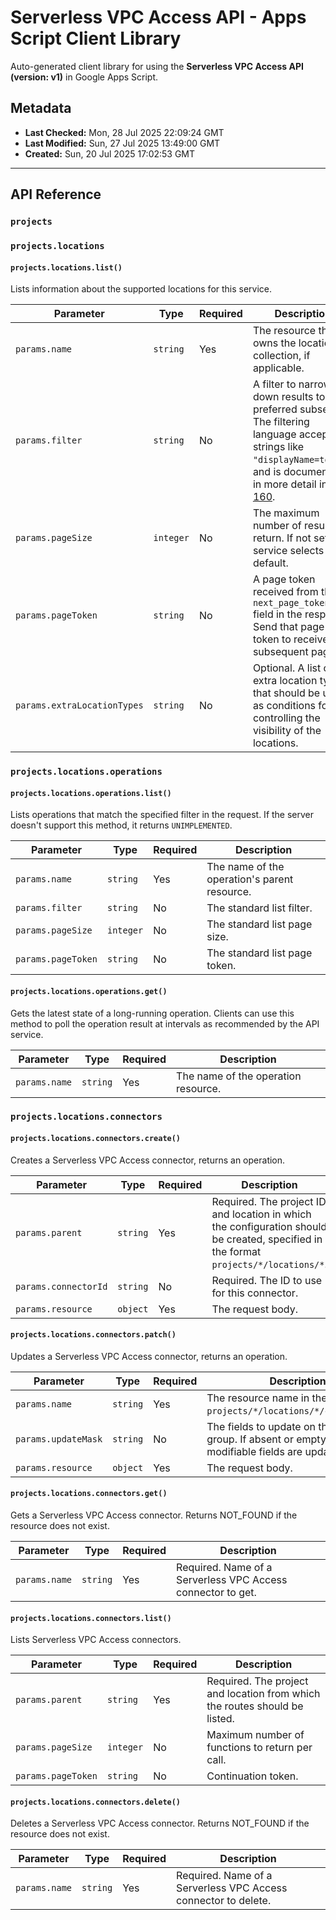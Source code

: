 # Serverless VPC Access API - Apps Script Client Library

Auto-generated client library for using the **Serverless VPC Access API (version: v1)** in Google Apps Script.

## Metadata

- **Last Checked:** Mon, 28 Jul 2025 22:09:24 GMT
- **Last Modified:** Sun, 27 Jul 2025 13:49:00 GMT
- **Created:** Sun, 20 Jul 2025 17:02:53 GMT



---

## API Reference

### `projects`

### `projects.locations`

#### `projects.locations.list()`

Lists information about the supported locations for this service.

| Parameter | Type | Required | Description |
|---|---|---|---|
| `params.name` | `string` | Yes | The resource that owns the locations collection, if applicable. |
| `params.filter` | `string` | No | A filter to narrow down results to a preferred subset. The filtering language accepts strings like `"displayName=tokyo"`, and is documented in more detail in [AIP-160](https://google.aip.dev/160). |
| `params.pageSize` | `integer` | No | The maximum number of results to return. If not set, the service selects a default. |
| `params.pageToken` | `string` | No | A page token received from the `next_page_token` field in the response. Send that page token to receive the subsequent page. |
| `params.extraLocationTypes` | `string` | No | Optional. A list of extra location types that should be used as conditions for controlling the visibility of the locations. |

### `projects.locations.operations`

#### `projects.locations.operations.list()`

Lists operations that match the specified filter in the request. If the server doesn't support this method, it returns `UNIMPLEMENTED`.

| Parameter | Type | Required | Description |
|---|---|---|---|
| `params.name` | `string` | Yes | The name of the operation's parent resource. |
| `params.filter` | `string` | No | The standard list filter. |
| `params.pageSize` | `integer` | No | The standard list page size. |
| `params.pageToken` | `string` | No | The standard list page token. |

#### `projects.locations.operations.get()`

Gets the latest state of a long-running operation. Clients can use this method to poll the operation result at intervals as recommended by the API service.

| Parameter | Type | Required | Description |
|---|---|---|---|
| `params.name` | `string` | Yes | The name of the operation resource. |

### `projects.locations.connectors`

#### `projects.locations.connectors.create()`

Creates a Serverless VPC Access connector, returns an operation.

| Parameter | Type | Required | Description |
|---|---|---|---|
| `params.parent` | `string` | Yes | Required. The project ID and location in which the configuration should be created, specified in the format `projects/*/locations/*`. |
| `params.connectorId` | `string` | No | Required. The ID to use for this connector. |
| `params.resource` | `object` | Yes | The request body. |

#### `projects.locations.connectors.patch()`

Updates a Serverless VPC Access connector, returns an operation.

| Parameter | Type | Required | Description |
|---|---|---|---|
| `params.name` | `string` | Yes | The resource name in the format `projects/*/locations/*/connectors/*`. |
| `params.updateMask` | `string` | No | The fields to update on the entry group. If absent or empty, all modifiable fields are updated. |
| `params.resource` | `object` | Yes | The request body. |

#### `projects.locations.connectors.get()`

Gets a Serverless VPC Access connector. Returns NOT_FOUND if the resource does not exist.

| Parameter | Type | Required | Description |
|---|---|---|---|
| `params.name` | `string` | Yes | Required. Name of a Serverless VPC Access connector to get. |

#### `projects.locations.connectors.list()`

Lists Serverless VPC Access connectors.

| Parameter | Type | Required | Description |
|---|---|---|---|
| `params.parent` | `string` | Yes | Required. The project and location from which the routes should be listed. |
| `params.pageSize` | `integer` | No | Maximum number of functions to return per call. |
| `params.pageToken` | `string` | No | Continuation token. |

#### `projects.locations.connectors.delete()`

Deletes a Serverless VPC Access connector. Returns NOT_FOUND if the resource does not exist.

| Parameter | Type | Required | Description |
|---|---|---|---|
| `params.name` | `string` | Yes | Required. Name of a Serverless VPC Access connector to delete. |